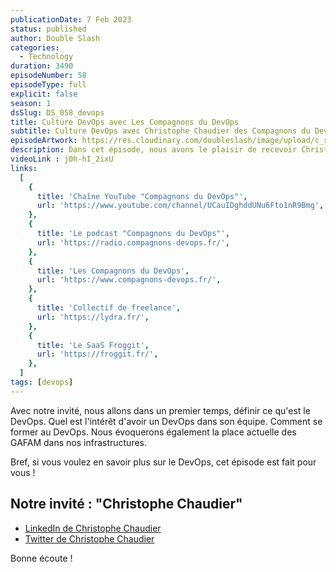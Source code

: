 ```yaml
---
publicationDate: 7 Feb 2023
status: published
author: Double Slash
categories:
  - Technology
duration: 3490
episodeNumber: 58
episodeType: full
explicit: false
season: 1
dsSlug: DS_058_devops
title: Culture DevOps avec Les Compagnons du DevOps
subtitle: Culture DevOps avec Christophe Chaudier des Compagnons du DevOps
episodeArtwork: https://res.cloudinary.com/doubleslash/image/upload/c_scale,h_200/v1675722040/episode/ART_58_devops_qm268q.png
description: Dans cet épisode, nous avons le plaisir de recevoir Christophe Chaudier. Ce dernier est le créateur de la communauté des "Compagnons du DevOps". Christophe propose également du mentorat, afin de vous accompagner sur les problématiques en DevOps. Et pour finir, il fait partie de l'équipe qui propose Froggit, une plateforme intégrée DevOps made in France.
videoLink : j0h-hI_2ixU
links:
  [
    {
      title: 'Chaîne YouTube "Compagnons du DevOps"',
      url: 'https://www.youtube.com/channel/UCauIDghddUNu6Fto1nR9Bmg',
    },
    {
      title: 'Le podcast "Compagnons du DevOps"',
      url: 'https://radio.compagnons-devops.fr/',
    },
    {
      title: 'Les Compagnons du DevOps',
      url: 'https://www.compagnons-devops.fr/',
    },
    {
      title: 'Collectif de freelance',
      url: 'https://lydra.fr/',
    },
    {
      title: 'Le SaaS Froggit',
      url: 'https://froggit.fr/',
    },
  ]
tags: [devops]
---
```

Avec notre invité, nous allons dans un premier temps, définir ce qu'est le DevOps. Quel est l'intérêt d'avoir un DevOps dans son équipe. Comment se former au DevOps.
Nous évoquerons également la place actuelle des GAFAM dans nos infrastructures.

Bref, si vous voulez en savoir plus sur le DevOps, cet épisode est fait pour vous !

## Notre invité : "Christophe Chaudier"

- [LinkedIn de Christophe Chaudier](https://www.linkedin.com/in/cchaudier/)
- [Twitter de Christophe Chaudier](https://twitter.com/c_chaudier)

Bonne écoute !





